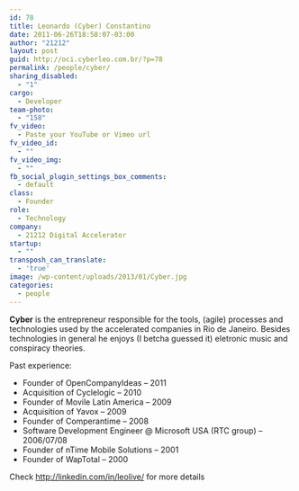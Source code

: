```yaml
---
id: 78
title: Leonardo (Cyber) Constantino
date: 2011-06-26T18:58:07-03:00
author: "21212"
layout: post
guid: http://oci.cyberleo.com.br/?p=78
permalink: /people/cyber/
sharing_disabled:
  - "1"
cargo:
  - Developer
team-photo:
  - "158"
fv_video:
  - Paste your YouTube or Vimeo url
fv_video_id:
  - ""
fv_video_img:
  - ""
fb_social_plugin_settings_box_comments:
  - default
class:
  - Founder
role:
  - Technology
company:
  - 21212 Digital Accelerator
startup:
  - ""
transposh_can_translate:
  - 'true'
image: /wp-content/uploads/2013/01/Cyber.jpg
categories:
  - people
---
```

<div>
  <p>
    <strong>Cyber</strong> is the entrepreneur responsible for the tools, (agile) processes and technologies used by the accelerated companies in Rio de Janeiro. Besides technologies in general he enjoys (I betcha guessed it) eletronic music and conspiracy theories.
  </p>
  
  <p>
    Past experience:
  </p>
  
  <ul>
    <li>
      Founder of OpenCompanyIdeas – 2011
    </li>
    <li>
      Acquisition of Cyclelogic – 2010
    </li>
    <li>
      Founder of Movile Latin America – 2009
    </li>
    <li>
      Acquisition of Yavox – 2009
    </li>
    <li>
      Founder of Comperantime – 2008
    </li>
    <li>
      Software Development Engineer @ Microsoft USA (RTC group) &#8211; 2006/07/08
    </li>
    <li>
      Founder of nTime Mobile Solutions – 2001
    </li>
    <li>
      Founder of WapTotal – 2000
    </li>
  </ul>
  
  <p>
    Check <a title="Linkedin profile" href="http://linkedin.com/in/leolive">http://linkedin.com/in/leolive/</a> for more details
  </p>
</div>